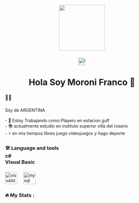 <div align="center">
  <img height="150" src="https://www.google.com/url?sa=i&url=https%3A%2F%2Fwww.flaticon.es%2Ficono-gratis%2Fdesarrollador-de-software_4730509&psig=AOvVaw2X5QZBhnsxr8q8noMQm7Pv&ust=1724452075140000&source=images&cd=vfe&opi=89978449&ved=0CBQQjRxqFwoTCKjWsOPSiYgDFQAAAAAdAAAAABAE](https://img.freepik.com/vector-gratis/desarrolladores-web-dibujados-mano_23-2148819604.jpg "  />
</div>

###

<div align="center">
  <a href="https://www.linkedin.com/in/franco-moroni-82553a242/" target="_blank">
    <img src="https://img.shields.io/static/v1?message=LinkedIn&logo=linkedin&label=&color=0077B5&logoColor=white&labelColor=&style=for-the-badge" height="25" alt="linkedin logo"  />
  </a>
</div>

###

<h1 align="center">Hola Soy Moroni Franco 👋</h1>

###

<h3 align="left">👩‍💻</h3>

###

<p align="left">Soy de ARGENTINA<br><br>- 🔭 Estoy Trabajando como Playero en estacion gulf<br>- 📚 actualmente estudio en instituto superior villa del rosario<br>- ⚡ en mis tiempos libres juego videojuegos y hago deporte</p>

###

<h3 align="left">🛠 Language and tools<br>c#<br>Visual Basic</h3>

###

<div align="left">
  <img src="https://cdn.jsdelivr.net/gh/devicons/devicon/icons/visualstudio/visualstudio-plain.svg" height="40" alt="visualstudio logo"  />
  <img width="12" />
  <img src="https://cdn.jsdelivr.net/gh/devicons/devicon/icons/mysql/mysql-original.svg" height="40" alt="mysql logo"  />
</div>

###

<h3 align="left">🔥   My Stats :</h3>

###
